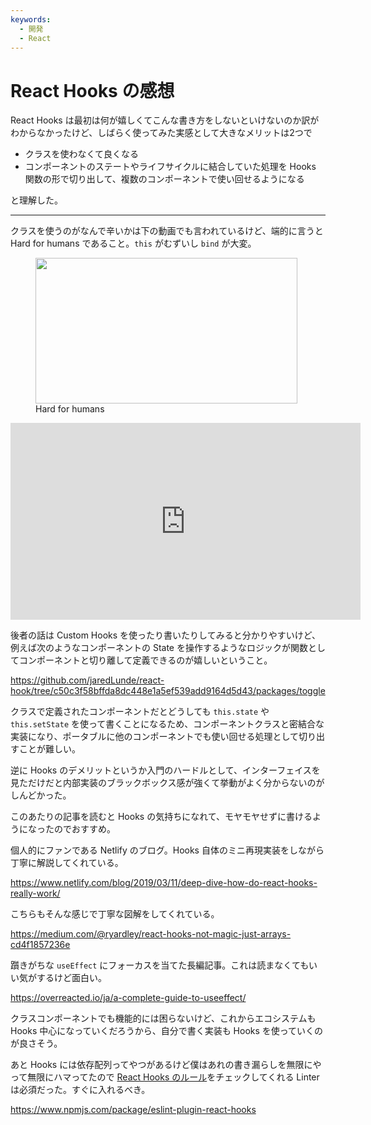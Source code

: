 ```yaml
---
keywords:
  - 開発
  - React
---
```


# React Hooks の感想

React Hooks は最初は何が嬉しくてこんな書き方をしないといけないのか訳がわからなかったけど、しばらく使ってみた実感として大きなメリットは2つで

- クラスを使わなくて良くなる
- コンポーネントのステートやライフサイクルに結合していた処理を Hooks 関数の形で切り出して、複数のコンポーネントで使い回せるようになる

と理解した。


---


クラスを使うのがなんで辛いかは下の動画でも言われているけど、端的に言うと Hard for humans であること。`this` がむずいし `bind` が大変。

<figure class="figure-image figure-image-fotolife" title="Hard for humans"><img src="https://cdn-ak.f.st-hatena.com/images/fotolife/m/morishin127/20200423/20200423233813.png" width="419" height="233" loading="lazy" /><figcaption>Hard for humans</figcaption></figure>

<iframe width="560" height="315" src="https://www.youtube.com/embed/dpw9EHDh2bM" frameborder="0" allow="accelerometer; autoplay; encrypted-media; gyroscope; picture-in-picture" allowfullscreen></iframe>

後者の話は Custom Hooks を使ったり書いたりしてみると分かりやすいけど、例えば次のようなコンポーネントの State を操作するようなロジックが関数としてコンポーネントと切り離して定義できるのが嬉しいということ。

https://github.com/jaredLunde/react-hook/tree/c50c3f58bffda8dc448e1a5ef539add9164d5d43/packages/toggle

クラスで定義されたコンポーネントだとどうしても `this.state` や `this.setState` を使って書くことになるため、コンポーネントクラスと密結合な実装になり、ポータブルに他のコンポーネントでも使い回せる処理として切り出すことが難しい。

逆に Hooks のデメリットというか入門のハードルとして、インターフェイスを見ただけだと内部実装のブラックボックス感が強くて挙動がよく分からないのがしんどかった。

このあたりの記事を読むと Hooks の気持ちになれて、モヤモヤせずに書けるようになったのでおすすめ。

個人的にファンである Netlify のブログ。Hooks 自体のミニ再現実装をしながら丁寧に解説してくれている。

https://www.netlify.com/blog/2019/03/11/deep-dive-how-do-react-hooks-really-work/

こちらもそんな感じで丁寧な図解をしてくれている。

https://medium.com/@ryardley/react-hooks-not-magic-just-arrays-cd4f1857236e

躓きがちな `useEffect` にフォーカスを当てた長編記事。これは読まなくてもいい気がするけど面白い。

https://overreacted.io/ja/a-complete-guide-to-useeffect/

クラスコンポーネントでも機能的には困らないけど、これからエコシステムも Hooks 中心になっていくだろうから、自分で書く実装も Hooks を使っていくのが良さそう。

あと Hooks には依存配列ってやつがあるけど僕はあれの書き漏らしを無限にやって無限にハマってたので [React Hooks のルール](https://github.com/jaredLunde/react-hook/tree/c50c3f58bffda8dc448e1a5ef539add9164d5d43/packages/toggle)をチェックしてくれる Linter は必須だった。すぐに入れるべき。

https://www.npmjs.com/package/eslint-plugin-react-hooks

